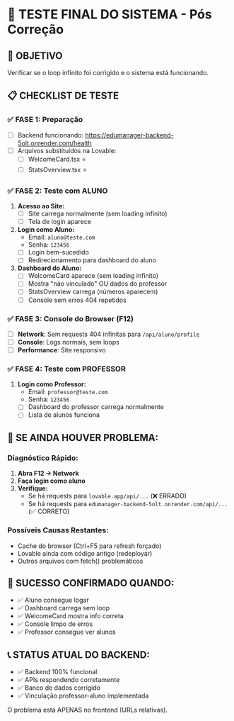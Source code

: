 # 🧪 TESTE FINAL DO SISTEMA - Pós Correção

## 🎯 OBJETIVO
Verificar se o loop infinito foi corrigido e o sistema está funcionando.

## 📋 CHECKLIST DE TESTE

### ✅ FASE 1: Preparação
- [ ] Backend funcionando: https://edumanager-backend-5olt.onrender.com/health
- [ ] Arquivos substituídos na Lovable:
  - [ ] WelcomeCard.tsx ⭐
  - [ ] StatsOverview.tsx ⭐

### ✅ FASE 2: Teste com ALUNO
1. **Acesso ao Site:**
   - [ ] Site carrega normalmente (sem loading infinito)
   - [ ] Tela de login aparece

2. **Login como Aluno:**
   - Email: `aluno@teste.com`
   - Senha: `123456`
   - [ ] Login bem-sucedido
   - [ ] Redirecionamento para dashboard do aluno

3. **Dashboard do Aluno:**
   - [ ] WelcomeCard aparece (sem loading infinito)
   - [ ] Mostra "não vinculado" OU dados do professor
   - [ ] StatsOverview carrega (números aparecem)
   - [ ] Console sem erros 404 repetidos

### ✅ FASE 3: Console do Browser (F12)
- [ ] **Network**: Sem requests 404 infinitas para `/api/aluno/profile`
- [ ] **Console**: Logs normais, sem loops
- [ ] **Performance**: Site responsivo

### ✅ FASE 4: Teste com PROFESSOR  
1. **Login como Professor:**
   - Email: `professor@teste.com`
   - Senha: `123456`
   - [ ] Dashboard do professor carrega normalmente
   - [ ] Lista de alunos funciona

## 🚨 SE AINDA HOUVER PROBLEMA:

### Diagnóstico Rápido:
1. **Abra F12 → Network**
2. **Faça login como aluno**
3. **Verifique:**
   - Se há requests para `lovable.app/api/...` (❌ ERRADO)
   - Se há requests para `edumanager-backend-5olt.onrender.com/api/...` (✅ CORRETO)

### Possíveis Causas Restantes:
- Cache do browser (Ctrl+F5 para refresh forçado)
- Lovable ainda com código antigo (redeployar)
- Outros arquivos com fetch() problemáticos

## 🎉 SUCESSO CONFIRMADO QUANDO:
- ✅ Aluno consegue logar
- ✅ Dashboard carrega sem loop
- ✅ WelcomeCard mostra info correta
- ✅ Console limpo de erros
- ✅ Professor consegue ver alunos

## 📞 STATUS ATUAL DO BACKEND:
- ✅ Backend 100% funcional
- ✅ APIs respondendo corretamente
- ✅ Banco de dados corrigido
- ✅ Vinculação professor-aluno implementada

O problema está APENAS no frontend (URLs relativas). 